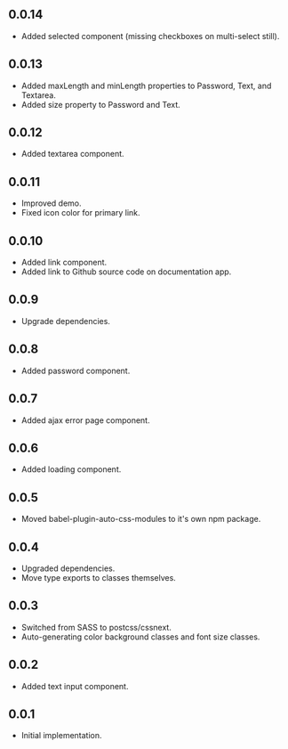 ## 0.0.14

*   Added selected component (missing checkboxes on multi-select still).

## 0.0.13

*   Added maxLength and minLength properties to Password, Text, and Textarea.
*   Added size property to Password and Text.

## 0.0.12

*   Added textarea component.

## 0.0.11

*   Improved demo.
*   Fixed icon color for primary link.

## 0.0.10

*   Added link component.
*   Added link to Github source code on documentation app.

## 0.0.9

*   Upgrade dependencies.

## 0.0.8

*   Added password component.

## 0.0.7

*   Added ajax error page component.

## 0.0.6

*   Added loading component.

## 0.0.5

*   Moved babel-plugin-auto-css-modules to it's own npm package.

## 0.0.4

*   Upgraded dependencies.
*   Move type exports to classes themselves.

## 0.0.3

*   Switched from SASS to postcss/cssnext.
*   Auto-generating color background classes and font size classes.

## 0.0.2

*   Added text input component.

## 0.0.1

*   Initial implementation.
